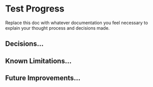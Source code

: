 # Test Progress

Replace this doc with whatever documentation you feel necessary to explain your thought process and decisions made.

## Decisions...

## Known Limitations...

## Future Improvements...
